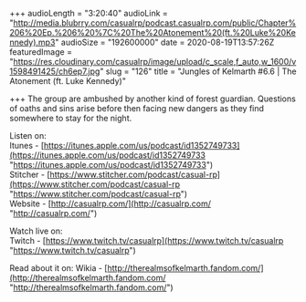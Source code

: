 +++
audioLength = "3:20:40"
audioLink = "http://media.blubrry.com/casualrp/podcast.casualrp.com/public/Chapter%206%20Ep.%206%20%7C%20The%20Atonement%20(ft.%20Luke%20Kennedy).mp3"
audioSize = "192600000"
date = 2020-08-19T13:57:26Z
featuredImage = "https://res.cloudinary.com/casualrp/image/upload/c_scale,f_auto,w_1600/v1598491425/ch6ep7.jpg"
slug = "126"
title = "Jungles of Kelmarth #6.6 | The Atonement (ft. Luke Kennedy)"

+++
The group are ambushed by another kind of forest guardian. Questions of oaths and sins arise before then facing new dangers as they find somewhere to stay for the night.

Listen on:  
Itunes - [https://itunes.apple.com/us/podcast/id1352749733](https://itunes.apple.com/us/podcast/id1352749733 "https://itunes.apple.com/us/podcast/id1352749733")  
Stitcher - [https://www.stitcher.com/podcast/casual-rp](https://www.stitcher.com/podcast/casual-rp "https://www.stitcher.com/podcast/casual-rp")  
Website - [http://casualrp.com/](http://casualrp.com/ "http://casualrp.com/")

Watch live on:  
Twitch - [https://www.twitch.tv/casualrp](https://www.twitch.tv/casualrp "https://www.twitch.tv/casualrp")

Read about it on: Wikia - [http://therealmsofkelmarth.fandom.com/](http://therealmsofkelmarth.fandom.com/ "http://therealmsofkelmarth.fandom.com/")